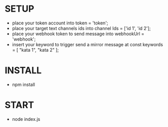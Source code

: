 # SETUP
- place your token account into token = 'token';
- place your target text channels ids into channel Ids = ['id 1', 'id 2'];
- place your webhook token to send message into webhookUrl = 'webhook';
- insert your keyword to trigger send a mirror message at 
const keywords = [
  "kata 1", "kata 2"
];

# INSTALL
- npm install

# START
- node index.js
